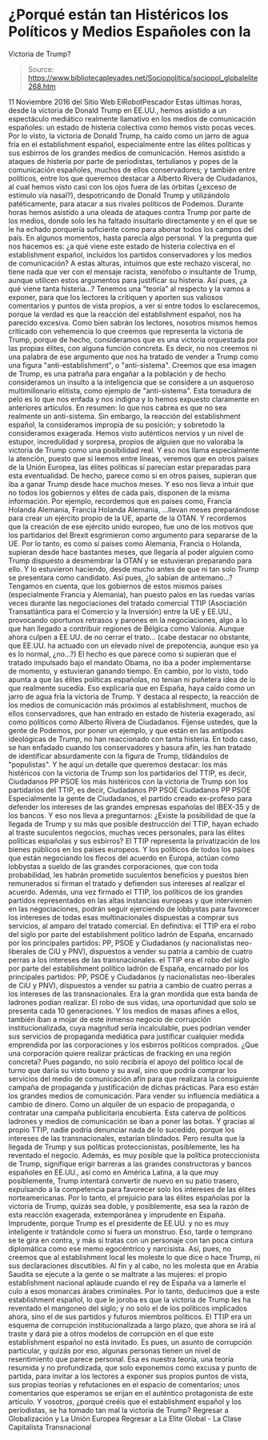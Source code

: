 # ¿Porqué están tan Histéricos los Políticos y Medios Españoles con la 
Victoria de Trump?

> Source: https://www.bibliotecapleyades.net/Sociopolitica/sociopol_globalelite268.htm

11 Noviembre 2016
del Sitio Web ElRobotPescador
Estas últimas horas, desde la victoria de Donald Trump en EE.UU., hemos asistido a un espectáculo mediático realmente llamativo en los medios de comunicación españoles: un estado de histeria colectiva como hemos visto pocas veces. Por lo visto, la victoria de Donald Trump, ha caído como un jarro de agua fría en el establishment español, especialmente entre las élites políticas y sus esbirros de los grandes medios de comunicación. Hemos asistido a ataques de histeria por parte de periodistas, tertulianos y popes de la comunicación españoles, muchos de ellos conservadores; y también entre políticos, entre los que queremos destacar a Alberto Rivera de Ciudadanos, al cual hemos visto casi con los ojos fuera de las órbitas (¿exceso de estímulo vía nasal?), despotricando de Donald Trump y utilizándolo patéticamente, para atacar a sus rivales políticos de Podemos.
Durante horas hemos asistido a una oleada de ataques contra Trump por parte de los medios, donde solo les ha faltado insultarlo directamente y en el que se le ha echado porquería suficiente como para abonar todos los campos del país. En algunos momentos, hasta parecía algo personal. Y la pregunta que nos hacemos es:
¿a qué viene este estado de histeria colectiva en el establishment español, incluidos los partidos conservadores y los medios de comunicación?
A estas alturas, intuimos que este rechazo visceral, no tiene nada que ver con el mensaje racista, xenófobo o insultante de Trump, aunque utilicen estos argumentos para justificar su histeria. Así pues, ¿a qué viene tanta histeria...? Tenemos una "teoría" al respecto y la vamos a exponer, para que los lectores la critiquen y aporten sus valiosos comentarios y puntos de vista propios, a ver si entre todos lo esclarecemos, porque la verdad es que la reacción del establishment español, nos ha parecido excesiva.
Como bien sabrán los lectores, nosotros mismos hemos criticado con vehemencia lo que creemos que representa la victoria de Trump, porque de hecho, consideramos que es una victoria orquestada por las propias élites, con alguna función concreta. Es decir, no nos creemos ni una palabra de ese argumento que nos ha tratado de vender a Trump como una figura "anti-establishment", o "anti-sistema". Creemos que esa imagen de Trump, es una patraña para engañar a la población y de hecho consideramos un insulto a la inteligencia que se considere a un asqueroso multimillonario elitista, como ejemplo de "anti-sistema".
Esta tomadura de pelo es lo que nos enfada y nos indigna y lo hemos expuesto claramente en anteriores artículos.
En resumen:
lo que nos cabrea es que no sea realmente un anti-sistema.
Sin embargo, la reacción del establishment español, la consideramos impropia de su posición; y sobretodo la consideramos exagerada. Hemos visto auténticos nervios y un nivel de estupor, incredulidad y sorpresa, propios de alguien que no valoraba la victoria de Trump como una posibilidad real. Y eso nos llama especialmente la atención, puesto que si leemos entre líneas, veremos que en otros países de la Unión Europea, las élites políticas sí parecían estar preparadas para esta eventualidad. De hecho, parece como si en otros países, supieran que iba a ganar Trump desde hace muchos meses. Y eso nos lleva a intuir que no todos los gobiernos y élites de cada país, disponen de la misma información. Por ejemplo, recordemos que en países como,
Francia Holanda Alemania,
Francia
Holanda
Alemania,
...llevan meses preparándose para crear un ejército propio de la UE, aparte de la OTAN.
Y recordemos que la creación de ese ejército unido europeo, fue uno de los motivos que los partidarios del Brexit esgrimieron como argumento para separarse de la UE.
Por lo tanto, es como si países como Alemania, Francia o Holanda, supieran desde hace bastantes meses, que llegaría al poder alguien como Trump dispuesto a desmembrar la OTAN y se estuvieran preparando para ello.
Y lo estuvieron haciendo, desde mucho antes de que ni tan solo Trump se presentara como candidato. Así pues, ¿lo sabían de antemano...? Tengamos en cuenta, que los gobiernos de estos mismos países (especialmente Francia y Alemania), han puesto palos en las ruedas varias veces durante las negociaciones del tratado comercial TTIP (Asociación Transatlántica para el Comercio y la Inversión) entre la UE y EE.UU., provocando oportunos retrasos y parones en la negociaciones, algo a lo que han llegado a contribuir regiones de Bélgica como Valonia.
Aunque ahora culpen a EE.UU. de no cerrar el trato... (cabe destacar no obstante, que EE.UU. ha actuado con un elevado nivel de prepotencia, aunque eso ya es lo normal, ¿no...?) El hecho es que parece como si supieran que el tratado impulsado bajo el mandato Obama, no iba a poder implementarse de momento, y estuvieran ganando tiempo.
En cambio, por lo visto, todo apunta a que las élites políticas españolas, no tenían ni puñetera idea de lo que realmente sucedía. Eso explicaría que en España, haya caído como un jarro de agua fría la victoria de Trump. Y destaca al respecto, la reacción de los medios de comunicación más próximos al establishment, muchos de ellos conservadores, que han entrado en estado de histeria exagerado, así como políticos como Alberto Rivera de Ciudadanos. Fíjense ustedes, que la gente de Podemos, por poner un ejemplo, y que están en las antípodas ideológicas de Trump, no han reaccionado con tanta histeria.
En todo caso, se han enfadado cuando los conservadores y basura afín, les han tratado de identificar absurdamente con la figura de Trump, tildándolos de "populistas".
Y he aquí un detalle que queremos destacar:
los más histéricos con la victoria de Trump son los partidarios del TTIP, es decir, Ciudadanos PP PSOE
los más histéricos con la victoria de Trump son los partidarios del TTIP, es decir,
Ciudadanos PP PSOE
Ciudadanos
PP
PSOE
Especialmente la gente de Ciudadanos, el partido creado ex-profeso para defender los intereses de las grandes empresas españolas del IBEX-35 y de los bancos. Y eso nos lleva a preguntarnos:
¿Existe la posibilidad de que la llegada de Trump y su más que posible destrucción del TTIP, hayan echado al traste suculentos negocios, muchas veces personales, para las élites políticas españolas y sus esbirros?
El TTIP representa la privatización de los bienes públicos en los países europeos.
Y los políticos de todos los países que están negociando los flecos del acuerdo en Europa, actúan como lobbystas a sueldo de las grandes corporaciones, que con toda probabilidad, les habrán prometido suculentos beneficios y puestos bien remunerados si firman el tratado y defienden sus intereses al realizar el acuerdo. Además, una vez firmado el TTIP, los políticos de los grandes partidos representados en las altas instancias europeas y que intervienen en las negociaciones, podrán seguir ejerciendo de lobbystas para favorecer los intereses de todas esas multinacionales dispuestas a comprar sus servicios, al amparo del tratado comercial. En definitiva:
el TTIP era el robo del siglo por parte del establishment político ladrón de España, encarnado por los principales partidos: PP, PSOE y Ciudadanos (y nacionalistas neo-liberales de CiU y PNV), dispuestos a vender su patria a cambio de cuatro perras a los intereses de las transnacionales.
el TTIP era el robo del siglo por parte del establishment político ladrón de España, encarnado por los principales partidos:
PP, PSOE y Ciudadanos (y nacionalistas neo-liberales de CiU y PNV), dispuestos a vender su patria a cambio de cuatro perras a los intereses de las transnacionales.
Era la gran mordida que esta banda de ladrones podían realizar.
El robo de sus vidas, una oportunidad que solo se presenta cada 10 generaciones. Y los medios de masas afines a ellos, también iban a mojar de este inmenso negocio de corrupción institucionalizada, cuya magnitud sería incalculable, pues podrían vender sus servicios de propaganda mediática para justificar cualquier medida emprendida por las corporaciones y los esbirros políticos comprados. ¿Que una corporación quiere realizar prácticas de fracking en una región concreta? Pues pagando, no solo recibiría el apoyo del político local de turno que daría su visto bueno y su aval, sino que podría comprar los servicios del medio de comunicación afín para que realizara la consiguiente campaña de propaganda y justificación de dichas prácticas. Para eso están los grandes medios de comunicación. Para vender su influencia mediática a cambio de dinero. Como un alquiler de un espacio de propaganda, o contratar una campaña publicitaria encubierta. Esta caterva de políticos ladrones y medios de comunicación se iban a poner las botas. Y gracias al propio TTIP, nadie podría denunciar nada de lo sucedido, porque los intereses de las transnacionales, estarían blindados.
Pero resulta que la llegada de Trump y sus políticas proteccionistas, posiblemente, les ha reventado el negocio. Además, es muy posible que la política proteccionista de Trump, signifique erigir barreras a las grandes constructoras y bancos españoles en EE.UU., así como en América Latina, a la que muy posiblemente, Trump intentará convertir de nuevo en su patio trasero, expulsando a la competencia para favorecer solo los intereses de las élites norteamericanas. Por lo tanto, el prejuicio para las élites españolas por la victoria de Trump, quizás sea doble, y posiblemente, esa sea la razón de esta reacción exagerada, extemporánea y imprudente en España.
Imprudente, porque Trump es el presidente de EE.UU. y no es muy inteligente ir tratándole como si fuera un monstruo. Eso, tarde o temprano se te gira en contra, y más si tratas con un personaje con tan poca cintura diplomática como ese memo egocéntrico y narcisista. Así, pues, no creemos que al establishment local les moleste lo que dice o hace Trump, ni sus declaraciones discutibles.
Al fin y al cabo, no les molesta que en Arabia Saudita se ejecute a la gente o se maltrate a las mujeres:
el propio establishment nacional aplaude cuando el rey de España va a lamerle el culo a esos monarcas árabes criminales.
Por lo tanto, deducimos que a este establishment español, lo que le joroba es que la victoria de Trump les ha reventado el mangoneo del siglo; y no solo el de los políticos implicados ahora, sino el de sus partidos y futuros miembros políticos. El TTIP era un esquema de corrupción institucionalizada a largo plazo, que ahora se irá al traste y dará pie a otros modelos de corrupción en el que este establishment español no está invitado. Es pues, un asunto de corrupción particular, y quizás por eso, algunas personas tienen un nivel de resentimiento que parece personal. Esa es nuestra teoría, una teoría resumida y no profundizada, que solo exponemos como excusa y punto de partida, para invitar a los lectores a exponer sus propios puntos de vista, sus propias teorías y refutaciones en el espacio de comentarios; unos comentarios que esperamos se erijan en el auténtico protagonista de este artículo. Y vosotros,
¿porqué creéis que el establishment español y los periodistas, se ha tomado tan mal la victoria de Trump?
Regresar a Globalización y La Unión Europea
Regresar a La Elite Global - La Clase Capitalista Transnacional
